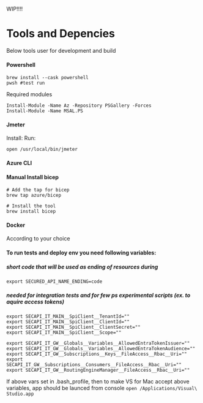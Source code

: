 WIP!!!!

# Tools and Depencies
Below tools user for development and build
#### Powershell
``` 
brew install --cask powershell 
pwsh #test run
```
Required modules
```
Install-Module -Name Az -Repository PSGallery -Forces
Install-Module -Name MSAL.PS
```
#### Jmeter
Install:
Run:
```
open /usr/local/bin/jmeter
```
#### Azure CLI
#### Manual Install bicep
```
# Add the tap for bicep
brew tap azure/bicep

# Install the tool
brew install bicep
```

#### Docker
According to your choice

#### To run tests and deploy env you need following variables:
##### short code that will be used as ending of resources during 
```
export SECURED_API_NAME_ENDING=code
```

##### needed for integration tests and for few ps experimental scripts (ex. to aquire access tokens)
```
export SECAPI_IT_MAIN__SpiClient__TenantId=""
export SECAPI_IT_MAIN__SpiClient__ClientId=""
export SECAPI_IT_MAIN__SpiClient__ClientSecret=""
export SECAPI_IT_MAIN__SpiClient__Scope=""

export SECAPI_IT_GW__Globals__Variables__AllowedEntraTokenIssuer=""
export SECAPI_IT_GW__Globals__Variables__AllowedEntraTokenAudience=""
export SECAPI_IT_GW__Subscriptions__Keys__FileAccess__Rbac__Uri=""
export SECAPI_IT_GW__Subscriptions__Consumers__FileAccess__Rbac__Uri=""
export SECAPI_IT_GW__RoutingEngineManager__FileAccess__Rbac__Uri=""

```

If above vars set in .bash_profile, then to make VS for Mac accept above variables, app should be launced from console
``` open /Applications/Visual\ Studio.app ```
